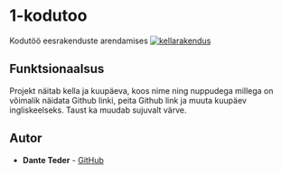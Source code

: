 # 1-kodutoo

Kodutöö eesrakenduste arendamises
<a href=""><img src="https://i.imgur.com/7ft8KB8.png" title="kellarakendus" alt="kellarakendus"></a>

<!-- [![kellarakendus](https://i.imgur.com/7ft8KB8.png)](https://i.imgur.com/7ft8KB8.png) -->

## Funktsionaalsus

Projekt näitab kella ja kuupäeva, koos nime ning nuppudega millega on võimalik näidata Github linki, peita Github link ja muuta kuupäev ingliskeelseks. Taust ka muudab sujuvalt värve.

## Autor

* **Dante Teder** - [GitHub](https://github.com/danteteder)
